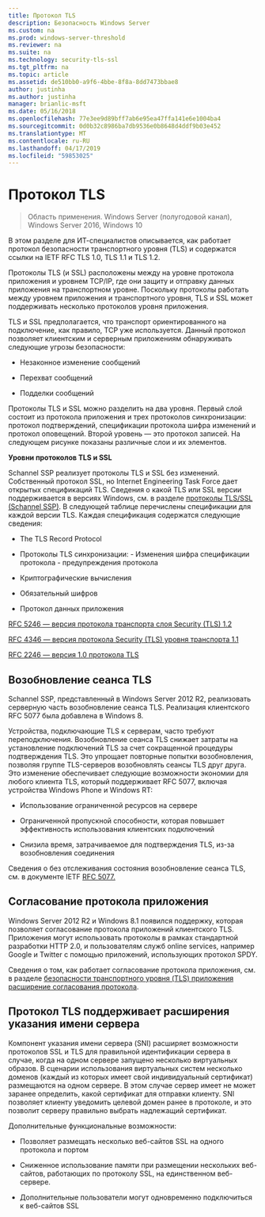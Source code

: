 ```yaml
---
title: Протокол TLS
description: Безопасность Windows Server
ms.custom: na
ms.prod: windows-server-threshold
ms.reviewer: na
ms.suite: na
ms.technology: security-tls-ssl
ms.tgt_pltfrm: na
ms.topic: article
ms.assetid: de510bb0-a9f6-4bbe-8f8a-8dd7473bbae8
author: justinha
ms.author: justinha
manager: brianlic-msft
ms.date: 05/16/2018
ms.openlocfilehash: 77e3ee9d89bff7ab6e95ea47ffa141e6e1004ba4
ms.sourcegitcommit: 0d0b32c8986ba7db9536e0b8648d4ddf9b03e452
ms.translationtype: MT
ms.contentlocale: ru-RU
ms.lasthandoff: 04/17/2019
ms.locfileid: "59853025"
---
```

# <a name="transport-layer-security-protocol"></a>Протокол TLS

>Область применения. Windows Server (полугодовой канал), Windows Server 2016, Windows 10

В этом разделе для ИТ-специалистов описывается, как работает протокол безопасности транспортного уровня (TLS) и содержатся ссылки на IETF RFC TLS 1.0, TLS 1.1 и TLS 1.2.

Протоколы TLS (и SSL) расположены между на уровне протокола приложения и уровнем TCP/IP, где они защиту и отправку данных приложения на транспортном уровне. Поскольку протоколы работать между уровнем приложения и транспортного уровня, TLS и SSL может поддерживать несколько протоколов уровня приложения.

TLS и SSL предполагается, что транспорт ориентированного на подключение, как правило, TCP уже используется. Данный протокол позволяет клиентским и серверным приложениям обнаруживать следующие угрозы безопасности:

-   Незаконное изменение сообщений

-   Перехват сообщений

-   Подделки сообщений

Протоколы TLS и SSL можно разделить на два уровня. Первый слой состоит из протокола приложения и трех протоколов синхронизации: протокол подтверждений, спецификации протокола шифра изменений и протокол оповещений. Второй уровень — это протокол записей. На следующем рисунке показаны различные слои и их элементов.

**Уровни протоколов TLS и SSL**


Schannel SSP реализует протоколы TLS и SSL без изменений. Собственный протокол SSL, но Internet Engineering Task Force дает открытых спецификаций TLS. Сведения о какой TLS или SSL версии поддерживается в версиях Windows, см. в разделе [протоколы TLS/SSL (Schannel SSP)](https://msdn.microsoft.com/en-us/library/windows/desktop/mt808159(v=vs.85).aspx). В следующей таблице перечислены спецификации для каждой версии TLS. Каждая спецификация содержатся следующие сведения:

-   The TLS Record Protocol

-   Протоколы TLS синхронизации: \- Изменения шифра спецификации протокола \- предупреждения протокола

-   Криптографические вычисления

-   Обязательный шифров

-   Протокол данных приложения

[RFC 5246 — версия протокола транспорта слоя Security (TLS) 1.2](http://tools.ietf.org/html/rfc5246)

[RFC 4346 — версия протокола Security (TLS) уровня транспорта 1.1](http://tools.ietf.org/html/rfc4346)

[RFC 2246 — версия 1.0 протокола TLS](http://tools.ietf.org/html/rfc2246)

## <a name="BKMK_SessionResumption"></a>Возобновление сеанса TLS
Schannel SSP, представленный в Windows Server 2012 R2, реализовать серверную часть возобновление сеанса TLS. Реализация клиентского RFC 5077 была добавлена в Windows 8.

Устройства, подключающие TLS к серверам, часто требуют переподключения. Возобновление сеанса TLS снижает затраты на установление подключений TLS за счет сокращенной процедуры подтверждения TLS. Это упрощает повторные попытки возобновления, позволяя группе TLS-серверов возобновлять сеансы TLS друг друга. Это изменение обеспечивает следующие возможности экономии для любого клиента TLS, который поддерживает RFC 5077, включая устройства Windows Phone и Windows RT:

-   Использование ограниченной ресурсов на сервере

-   Ограниченной пропускной способности, которая повышает эффективность использования клиентских подключений

-   Снизила время, затрачиваемое для подтверждения TLS, из-за возобновления соединения

Сведения о без отслеживания состояния возобновление сеанса TLS, см. в документе IETF [RFC 5077.](http://www.ietf.org/rfc/rfc5077)

## <a name="BKMK_AppProtocolNego"></a>Согласование протокола приложения
 Windows Server 2012 R2 и Windows 8.1 появился поддержку, которая позволяет согласование протокола приложений клиентского TLS. Приложения могут использовать протоколы в рамках стандартной разработки HTTP 2.0, и пользователям служб online services, например Google и Twitter с помощью приложений, использующих протокол SPDY.

Сведения о том, как работает согласование протокола приложения, см. в разделе [безопасности транспортного уровня (TLS) приложения расширение согласования протокола](http://tools.ietf.org/search/draft-ietf-tls-applayerprotoneg-05).

## <a name="BKMK_SNI"></a>Протокол TLS поддерживает расширения указания имени сервера
Компонент указания имени сервера (SNI) расширяет возможности протоколов SSL и TLS для правильной идентификации сервера в случае, когда на одном сервере запущено несколько виртуальных образов. В сценарии использования виртуальных систем несколько доменов (каждый из которых имеет свой индивидуальный сертификат) размещаются на одном сервере. В этом случае сервер имеет не может заранее определить, какой сертификат для отправки клиенту. SNI позволяет клиенту уведомить целевой домен ранее в протоколе, и это позволит серверу правильно выбрать надлежащий сертификат.

Дополнительные функциональные возможности:

-   Позволяет размещать несколько веб-сайтов SSL на одного протокола и портом

-   Сниженное использование памяти при размещении нескольких веб-сайтов, работающих по протоколу SSL, на единственном веб-сервере.

-   Дополнительные пользователи могут одновременно подключиться к веб-сайтов SSL



